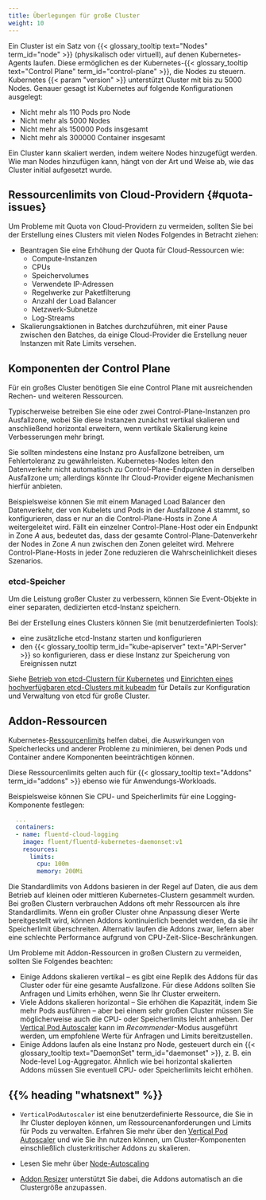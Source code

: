 ```yaml
---
title: Überlegungen für große Cluster
weight: 10
---
```


Ein Cluster ist ein Satz von {{< glossary_tooltip text="Nodes" term_id="node" >}} (physikalisch oder virtuell), auf denen Kubernetes-Agents laufen. 
Diese ermöglichen es der Kubernetes-{{< glossary_tooltip text="Control Plane" term_id="control-plane" >}}, die Nodes zu steuern. 
Kubernetes {{< param "version" >}} unterstützt Cluster mit bis zu 5000 Nodes. Genauer gesagt ist Kubernetes auf folgende Konfigurationen ausgelegt:

- Nicht mehr als 110 Pods pro Node
- Nicht mehr als 5000 Nodes
- Nicht mehr als 150000 Pods insgesamt
- Nicht mehr als 300000 Container insgesamt

Ein Cluster kann skaliert werden, indem weitere Nodes hinzugefügt werden. Wie man Nodes hinzufügen kann, hängt von der Art und Weise ab, wie das Cluster initial aufgesetzt wurde.


## Ressourcenlimits von Cloud-Providern {#quota-issues}

Um Probleme mit Quota von Cloud-Providern zu vermeiden, sollten Sie bei der Erstellung eines Clusters mit vielen Nodes Folgendes in Betracht ziehen:

- Beantragen Sie eine Erhöhung der Quota für Cloud-Ressourcen wie:
  - Compute-Instanzen
  - CPUs
  - Speichervolumes
  - Verwendete IP-Adressen
  - Regelwerke zur Paketfilterung
  - Anzahl der Load Balancer
  - Netzwerk-Subnetze
  - Log-Streams
- Skalierungsaktionen in Batches durchzuführen, mit einer Pause zwischen den Batches, da einige Cloud-Provider die Erstellung neuer Instanzen mit Rate Limits versehen.

## Komponenten der Control Plane

Für ein großes Cluster benötigen Sie eine Control Plane mit ausreichenden Rechen- und weiteren Ressourcen.

Typischerweise betreiben Sie eine oder zwei Control-Plane-Instanzen pro Ausfallzone, wobei Sie diese Instanzen zunächst vertikal skalieren und anschließend horizontal erweitern, wenn vertikale Skalierung keine Verbesserungen mehr bringt.

Sie sollten mindestens eine Instanz pro Ausfallzone betreiben, um Fehlertoleranz zu gewährleisten. 
Kubernetes-Nodes leiten den Datenverkehr nicht automatisch zu Control-Plane-Endpunkten in derselben Ausfallzone um; allerdings könnte Ihr Cloud-Provider eigene Mechanismen hierfür anbieten.

Beispielsweise können Sie mit einem Managed Load Balancer den Datenverkehr, der von Kubelets und Pods in der Ausfallzone _A_ stammt, so konfigurieren, dass er nur an die Control-Plane-Hosts in Zone _A_ weitergeleitet wird. 
Fällt ein einzelner Control-Plane-Host oder ein Endpunkt in Zone _A_ aus, bedeutet das, dass der gesamte Control-Plane-Datenverkehr der Nodes in Zone _A_ nun zwischen den Zonen geleitet wird. 
Mehrere Control-Plane-Hosts in jeder Zone reduzieren die Wahrscheinlichkeit dieses Szenarios.

### etcd-Speicher

Um die Leistung großer Cluster zu verbessern, können Sie Event-Objekte in einer separaten, dedizierten etcd-Instanz speichern.

Bei der Erstellung eines Clusters können Sie (mit benutzerdefinierten Tools):

- eine zusätzliche etcd-Instanz starten und konfigurieren
- den {{< glossary_tooltip term_id="kube-apiserver" text="API-Server" >}} so konfigurieren, dass er diese Instanz zur Speicherung von Ereignissen nutzt

Siehe [Betrieb von etcd-Clustern für Kubernetes](/docs/tasks/administer-cluster/configure-upgrade-etcd/) und 
[Einrichten eines hochverfügbaren etcd-Clusters mit kubeadm](/docs/setup/production-environment/tools/kubeadm/setup-ha-etcd-with-kubeadm/) für Details zur Konfiguration und Verwaltung von etcd für große Cluster.

## Addon-Ressourcen

Kubernetes-[Ressourcenlimits](/docs/concepts/configuration/manage-resources-containers/) helfen dabei, die Auswirkungen von Speicherlecks und anderer Probleme zu minimieren, 
bei denen Pods und Container andere Komponenten beeinträchtigen können. 

Diese Ressourcenlimits gelten auch für {{< glossary_tooltip text="Addons" term_id="addons" >}} ebenso wie für Anwendungs-Workloads.

Beispielsweise können Sie CPU- und Speicherlimits für eine Logging-Komponente festlegen:

```yaml
  ...
  containers:
  - name: fluentd-cloud-logging
    image: fluent/fluentd-kubernetes-daemonset:v1
    resources:
      limits:
        cpu: 100m
        memory: 200Mi
```

Die Standardlimits von Addons basieren in der Regel auf Daten, die aus dem Betrieb auf kleinen oder mittleren Kubernetes-Clustern gesammelt wurden. 
Bei großen Clustern verbrauchen Addons oft mehr Ressourcen als ihre Standardlimits. 
Wenn ein großer Cluster ohne Anpassung dieser Werte bereitgestellt wird, können Addons kontinuierlich beendet werden, da sie ihr Speicherlimit überschreiten. 
Alternativ laufen die Addons zwar, liefern aber eine schlechte Performance aufgrund von CPU-Zeit-Slice-Beschränkungen.

Um Probleme mit Addon-Ressourcen in großen Clustern zu vermeiden, sollten Sie Folgendes beachten:

- Einige Addons skalieren vertikal – es gibt eine Replik des Addons für das Cluster oder für eine gesamte Ausfallzone. Für diese Addons sollten Sie Anfragen und Limits erhöhen, wenn Sie Ihr Cluster erweitern.
- Viele Addons skalieren horizontal – Sie erhöhen die Kapazität, indem Sie mehr Pods ausführen – aber bei einem sehr großen Cluster müssen Sie möglicherweise auch die CPU- oder Speicherlimits leicht anheben. Der [Vertical Pod Autoscaler](https://github.com/kubernetes/autoscaler/tree/master/vertical-pod-autoscaler#readme) kann im *Recommender*-Modus ausgeführt werden, um empfohlene Werte für Anfragen und Limits bereitzustellen.
- Einige Addons laufen als eine Instanz pro Node, gesteuert durch ein {{< glossary_tooltip text="DaemonSet" term_id="daemonset" >}}, z. B. ein Node-level Log-Aggregator. Ähnlich wie bei horizontal skalierten Addons müssen Sie eventuell CPU- oder Speicherlimits leicht erhöhen.

## {{% heading "whatsnext" %}}

- `VerticalPodAutoscaler` ist eine benutzerdefinierte Ressource, die Sie in Ihr Cluster deployen können, um Ressourcenanforderungen und Limits für Pods zu verwalten. 
Erfahren Sie mehr über den [Vertical Pod Autoscaler](https://github.com/kubernetes/autoscaler/tree/master/vertical-pod-autoscaler#readme) und wie Sie ihn nutzen können, 
um Cluster-Komponenten einschließlich clusterkritischer Addons zu skalieren.

- Lesen Sie mehr über [Node-Autoscaling](/docs/concepts/cluster-administration/node-autoscaling/)

- [Addon Resizer](https://github.com/kubernetes/autoscaler/tree/master/addon-resizer#readme) unterstützt Sie dabei, die Addons automatisch an die Clustergröße anzupassen.
